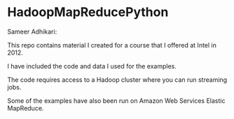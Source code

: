 HadoopMapReducePython
=====================

Sameer Adhikari:

This repo contains material I created for a course that I offered at Intel in 2012.

I have included the code and data I used for the examples.

The code requires access to a Hadoop cluster where you can run streaming jobs.

Some of the examples have also been run on Amazon Web Services Elastic MapReduce.

